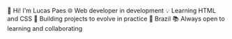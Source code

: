 👋 Hi! I'm Lucas Paes 
🌐 Web developer in development
💡 Learning HTML and CSS
🚀 Building projects to evolve in practice 
📍 Brazil 📚 Always open to learning and collaborating

<!---
Itzxlucaszw/Itzxlucaszw is a ✨ special ✨ repository because its `README.md` (this file) appears on your GitHub profile.
You can click the Preview link to take a look at your changes.
--->

